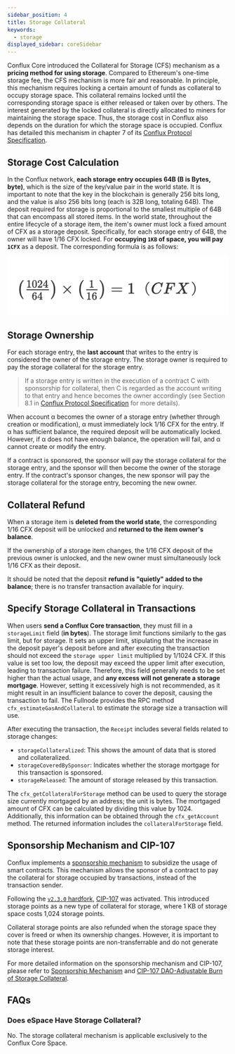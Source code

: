 ```yaml
---
sidebar_position: 4
title: Storage Collateral
keywords:
  - storage
displayed_sidebar: coreSidebar
---
```


Conflux Core introduced the Collateral for Storage (CFS) mechanism as a **pricing method for using storage**. Compared to Ethereum's one-time storage fee, the CFS mechanism is more fair and reasonable. In principle, this mechanism requires locking a certain amount of funds as collateral to occupy storage space. This collateral remains locked until the corresponding storage space is either released or taken over by others. The interest generated by the locked collateral is directly allocated to miners for maintaining the storage space. Thus, the storage cost in Conflux also depends on the duration for which the storage space is occupied. Conflux has detailed this mechanism in chapter 7 of its [Conflux Protocol Specification](https://confluxnetwork.org/files/Conflux_Protocol_Specification.pdf).

## Storage Cost Calculation

In the Conflux network, **each storage entry occupies 64B (B is Bytes, byte)**, which is the size of the key/value pair in the world state. It is important to note that the key in the blockchain is generally 256 bits long, and the value is also 256 bits long (each is 32B long, totaling 64B). The deposit required for storage is proportional to the smallest multiple of 64B that can encompass all stored items. In the world state, throughout the entire lifecycle of a storage item, the item's owner must lock a fixed amount of CFX as a storage deposit. Specifically, for each storage entry of 64B, the owner will have 1/16 CFX locked. For **occupying `1KB` of space, you will pay `1CFX`** as a deposit. The corresponding formula is as follows:

![Locale Dropdown](./img/storage-formula-635173b54f6e13ba21a689cc691d4ecd.png)

## Storage Ownership

For each storage entry, the **last account** that writes to the entry is considered the owner of the storage entry. The storage owner is required to pay the storage collateral for the storage entry.

> If a storage entry is written in the execution of a contract C with sponsorship for collateral, then C is regarded as the account writing to that entry and hence becomes the owner accordingly (see Section 8.1 in [Conflux Protocol Specification](https://www.confluxnetwork.org/files/Conflux_Protocol_Specification.pdf) for more details).


When account α becomes the owner of a storage entry (whether through creation or modification), α must immediately lock 1/16 CFX for the entry. If α has sufficient balance, the required deposit will be automatically locked. However, if α does not have enough balance, the operation will fail, and α cannot create or modify the entry.

If a contract is sponsored, the sponsor will pay the storage collateral for the storage entry, and the sponsor will then become the owner of the storage entry. If the contract's sponsor changes, the new sponsor will pay the storage collateral for the storage entry, becoming the new owner.

## Collateral Refund

When a storage item is **deleted from the world state**, the corresponding 1/16 CFX deposit will be unlocked and **returned to the item owner's balance**.

If the ownership of a storage item changes, the 1/16 CFX deposit of the previous owner is unlocked, and the new owner must simultaneously lock 1/16 CFX as their deposit.

It should be noted that the deposit **refund is "quietly" added to the balance**; there is no transfer transaction available for inquiry.

## Specify Storage Collateral in Transactions

When users **send a Conflux Core transaction**, they must fill in a `storageLimit` field (**in bytes**). The storage limit functions similarly to the gas limit, but for storage. It sets an upper limit, stipulating that the increase in the deposit payer's deposit before and after executing the transaction should not exceed the `storage upper limit` multiplied by 1/1024 CFX. If this value is set too low, the deposit may exceed the upper limit after execution, leading to transaction failure. Therefore, this field generally needs to be set higher than the actual usage, and **any excess will not generate a storage mortgage**. However, setting it excessively high is not recommended, as it might result in an insufficient balance to cover the deposit, causing the transaction to fail. The Fullnode provides the RPC method `cfx_estimateGasAndCollateral` to estimate the storage size a transaction will use.

After executing the transaction, the `Receipt` includes several fields related to storage changes:

* `storageCollateralized`: This shows the amount of data that is stored and collateralized.
* `storageCoveredBySponsor`: Indicates whether the storage mortgage for this transaction is sponsored.
* `storageReleased`: The amount of storage released by this transaction.

The `cfx_getCollateralForStorage` method can be used to query the storage size currently mortgaged by an address; the unit is bytes. The mortgaged amount of CFX can be calculated by dividing this value by 1024. Additionally, this information can be obtained through the `cfx_getAccount` method. The returned information includes the `collateralForStorage` field.

## Sponsorship Mechanism and CIP-107

Conflux implements a [sponsorship mechanism](./internal-contracts/sponsor-whitelist-control.md) to subsidize the usage of smart contracts. This mechanism allows the sponsor of a contract to pay the collateral for storage occupied by transactions, instead of the transaction sender.

Following the [`v2.3.0` hardfork](../../general/hardforks/v2.3.md), [CIP-107](https://github.com/Conflux-Chain/CIPs/blob/master/CIPs/cip-107.md) was activated. This introduced storage points as a new type of collateral for storage, where 1 KB of storage space costs 1,024 storage points.

Collateral storage points are also refunded when the storage space they cover is freed or when its ownership changes. However, it is important to note that these storage points are non-transferrable and do not generate storage interest.

For more detailed information on the sponsorship mechanism and CIP-107, please refer to [Sponsorship Mechanism](./internal-contracts/sponsor-whitelist-control.md) and [CIP-107 DAO-Adjustable Burn of Storage Collateral](https://github.com/Conflux-Chain/CIPs/blob/master/CIPs/cip-107.md).

## FAQs

### Does eSpace Have Storage Collateral?

No. The storage collateral mechanism is applicable exclusively to the Conflux Core Space.
